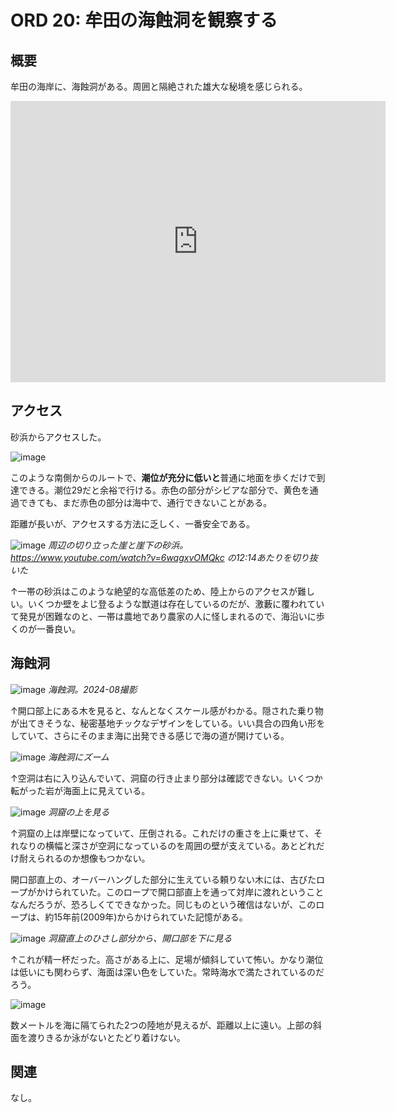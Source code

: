 # ORD 20: 牟田の海蝕洞を観察する

## 概要

牟田の海岸に、海蝕洞がある。周囲と隔絶された雄大な秘境を感じられる。

<iframe src="https://www.google.com/maps/embed?pb=!1m17!1m12!1m3!1d4359.17030981828!2d130.20197707650064!3d32.05140697397536!2m3!1f0!2f0!3f0!3m2!1i1024!2i768!4f13.1!3m2!1m1!2zMzLCsDAzJzA1LjEiTiAxMzDCsDEyJzE2LjQiRQ!5e1!3m2!1sen!2sjp!4v1726397405859!5m2!1sen!2sjp" width="600" height="450" style="border:0;" allowfullscreen="" loading="lazy" referrerpolicy="no-referrer-when-downgrade"></iframe>

## アクセス

砂浜からアクセスした。

![image](./images/20240915muta6.png)

このような南側からのルートで、**潮位が充分に低いと**普通に地面を歩くだけで到達できる。潮位29だと余裕で行ける。赤色の部分がシビアな部分で、黄色を通過できても、まだ赤色の部分は海中で、通行できないことがある。

距離が長いが、アクセスする方法に乏しく、一番安全である。

![image](./images/20240915muta7.png)
*周辺の切り立った崖と崖下の砂浜。<https://www.youtube.com/watch?v=6wqgxvOMQkc> の12:14あたりを切り抜いた*

↑一帯の砂浜はこのような絶望的な高低差のため、陸上からのアクセスが難しい。いくつか壁をよじ登るような獣道は存在しているのだが、激藪に覆われていて発見が困難なのと、一帯は農地であり農家の人に怪しまれるので、海沿いに歩くのが一番良い。

## 海蝕洞

![image](./images/20240915muta2.JPG)
*海蝕洞。2024-08撮影*

↑開口部上にある木を見ると、なんとなくスケール感がわかる。隠された乗り物が出てきそうな、秘密基地チックなデザインをしている。いい具合の四角い形をしていて、さらにそのまま海に出発できる感じで海の道が開けている。

![image](./images/20240915muta1.JPG)
*海蝕洞にズーム*

↑空洞は右に入り込んでいて、洞窟の行き止まり部分は確認できない。いくつか転がった岩が海面上に見えている。

![image](./images/20240915muta4.JPG)
*洞窟の上を見る*

↑洞窟の上は岸壁になっていて、圧倒される。これだけの重さを上に乗せて、それなりの横幅と深さが空洞になっているのを周囲の壁が支えている。あとどれだけ耐えられるのか想像もつかない。

開口部直上の、オーバーハングした部分に生えている頼りない木には、古びたロープがかけられていた。このロープで開口部直上を通って対岸に渡れということなんだろうが、恐ろしくてできなかった。同じものという確信はないが、このロープは、約15年前(2009年)からかけられていた記憶がある。

![image](./images/20240915muta3.JPG)
*洞窟直上のひさし部分から、開口部を下に見る*

↑これが精一杯だった。高さがある上に、足場が傾斜していて怖い。かなり潮位は低いにも関わらず、海面は深い色をしていた。常時海水で満たされているのだろう。

![image](./images/20240915muta5.JPG)

数メートルを海に隔てられた2つの陸地が見えるが、距離以上に遠い。上部の斜面を渡りきるか泳がないとたどり着けない。

## 関連

なし。
